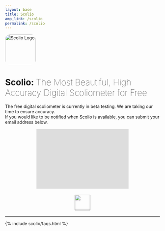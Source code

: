 ```yaml
---
layout: base
title: Scolio
amp_link: /scolio
permalink: /scolio
---
```

<main class="plain-container">
    <img src="{{ relative_url }}/assets/img/Scolio-Logo.png" alt="Scolio Logo" width="100px" style="border-radius: 15px;" />
    <h1>Scolio: <span style="font-weight: 100;">The Most Beautiful, High Accuracy Digital Scoliometer for Free</span></h1>
    <p>The free digital scoliometer is currently in beta testing.  We are taking our time to ensure accuracy.<br />If you would like to be notified when Scolio is available, you can submit your email address below.</p>
    <div style="margin: 0 auto; overflow:hidden; text-align: center;">
        <iframe src="https://docs.google.com/forms/d/e/1FAIpQLSd3F402nFRXaIuD7toMqJGr_ktQGtk90EZB4NIBlXdUVO7Dlg/viewform?embedded=true" width="300" height="450" frameborder="0" marginheight="0" marginwidth="0" scrolling="no" style="margin-top: -255px;">Loading…</iframe>
    </div>
    <div style="margin: 20px auto; text-align: center;">
        <a href=""><img src="{{ base_url }}/assets/img/Download_on_the_App_Store_Badge_US-UK_RGB_blk_092917.svg" height="50px" /></a>
    </div>
</main>

<hr class="divider" />

{% include scolio/faqs.html %}